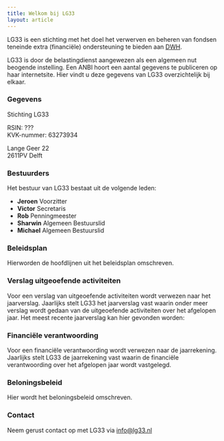 ```yaml
---
title: Welkom bij LG33
layout: article
---
```


LG33 is een stichting met het doel het verwerven en beheren van fondsen teneinde extra (financiële)
ondersteuning te bieden aan [DWH](https://dwhdelft.nl).

LG33 is door de belastingdienst aangewezen als een algemeen nut beogende instelling. Een ANBI hoort een aantal
gegevens te publiceren op haar internetsite. Hier vindt u deze gegevens van LG33 overzichtelijk bij elkaar.

### Gegevens

Stichting LG33

RSIN: ???<br>
KVK-nummer: 63273934

Lange Geer 22<br>
2611PV Delft

### Bestuurders

Het bestuur van LG33 bestaat uit de volgende leden:

* **Jeroen** Voorzitter
* **Victor** Secretaris
* **Rob** Penningmeester
* **Sharwin** Algemeen Bestuurslid
* **Michael** Algemeen Bestuurslid

### Beleidsplan

Hierworden de hoofdlijnen uit het beleidsplan omschreven.

### Verslag uitgeoefende activiteiten

Voor een verslag van uitgeoefende activiteiten wordt verwezen naar het jaarverslag. Jaarlijks stelt LG33 het
jaarverslag vast waarin onder meer verslag wordt gedaan van de uitgeoefende activiteiten over het afgelopen jaar.
Het meest recente jaarverslag kan hier gevonden worden:

<FilesList folder-id="1SEhPdLmDC-MxwcqiRnaMlAcvoPgnq16a"></FilesList>

### Financiële verantwoording
Voor een financiële verantwoording wordt verwezen naar de jaarrekening. Jaarlijks stelt LG33 de jaarrekening vast
waarin de financiële verantwoording over het afgelopen jaar wordt vastgelegd.

<FilesList folder-id="1wOt93uBOFba4lHrf6In1YZJPzT4L9Doi"></FilesList>

### Beloningsbeleid

Hier wordt het beloningsbeleid omschreven.

### Contact

Neem gerust contact op met LG33 via info@lg33.nl
